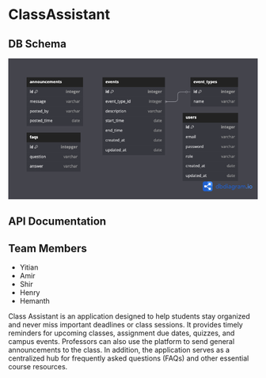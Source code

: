 # ClassAssistant

## DB Schema
![DB Schema](./images/caschema.png)
<!-- <img src="schema.png" alt="DB Schema" width="500"> -->

## API Documentation


## Team Members
- Yitian
- Amir
- Shir
- Henry
- Hemanth



Class Assistant is an application designed to help students stay organized and never miss important deadlines or class sessions. It provides timely reminders for upcoming classes, assignment due dates, quizzes, and campus events. Professors can also use the platform to send general announcements to the class. In addition, the application serves as a centralized hub for frequently asked questions (FAQs) and other essential course resources.
